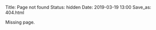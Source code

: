 Title: Page not found
Status: hidden
Date: 2019-03-19 13:00
Save_as: 404.html

<section markdown="1">
Missing page.
</section>

